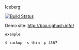 Iceberg

[![Build Status](https://travis-ci.org/ohac/iceberg.svg?branch=master)](https://travis-ci.org/ohac/iceberg)

Demo site: http://box.sighash.info/

    example
    
    $ rackup -s thin -p 4567
